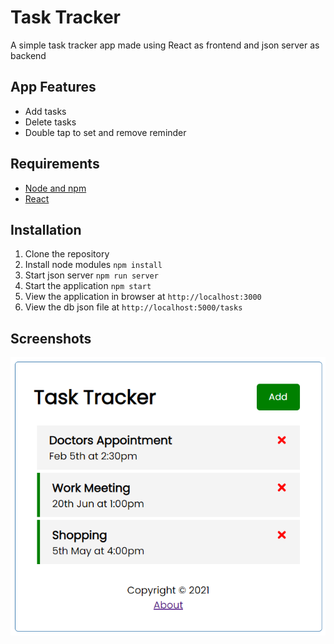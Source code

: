 # Task Tracker

A simple task tracker app made using React as frontend and json server as backend 

## App Features

- Add tasks
- Delete tasks
- Double tap to set and remove reminder

## Requirements

- [Node and npm](https://nodejs.org/en/)
- [React](https://reactjs.org/)

## Installation

1. Clone the repository
2. Install node modules `npm install`
3. Start json server `npm run server`
4. Start the application `npm start`
5. View the application in browser at `http://localhost:3000`
6. View the db json file at `http://localhost:5000/tasks`

## Screenshots

![screenshot](screenshot.png)
